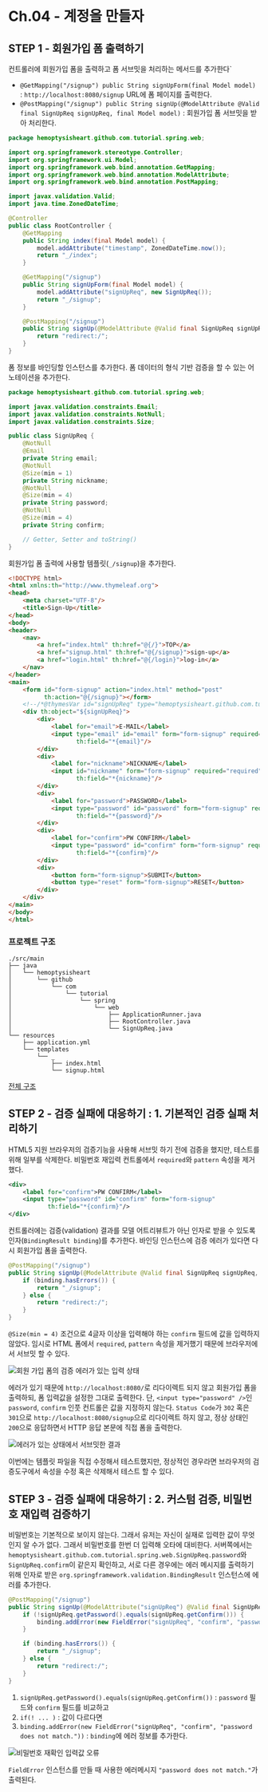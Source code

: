 # Ch.04 - 계정을 만들자

## STEP 1 - 회원가입 폼 출력하기

컨트롤러에 회원가입 폼을 출력하고 폼 서브밋을 처리하는 메서드를 추가한다`

* `@GetMapping("/signup") public String signUpForm(final Model model)` : `http://localhost:8080/signup` URL에 폼 페이지를 출력한다.
* `@PostMapping("/signup") public String signUp(@ModelAttribute @Valid final SignUpReq signUpReq, final Model model)` : 회원가입 폼 서브밋을 받아 처리한다.

```java
package hemoptysisheart.github.com.tutorial.spring.web;

import org.springframework.stereotype.Controller;
import org.springframework.ui.Model;
import org.springframework.web.bind.annotation.GetMapping;
import org.springframework.web.bind.annotation.ModelAttribute;
import org.springframework.web.bind.annotation.PostMapping;

import javax.validation.Valid;
import java.time.ZonedDateTime;

@Controller
public class RootController {
    @GetMapping
    public String index(final Model model) {
        model.addAttribute("timestamp", ZonedDateTime.now());
        return "_/index";
    }

    @GetMapping("/signup")
    public String signUpForm(final Model model) {
        model.addAttribute("signUpReq", new SignUpReq());
        return "_/signup";
    }

    @PostMapping("/signup")
    public String signUp(@ModelAttribute @Valid final SignUpReq signUpReq, final Model model) {
        return "redirect:/";
    }
}
```

폼 정보를 바인딩할 인스턴스를 추가한다. 폼 데이터의 형식 기반 검증을 할 수 있는 어노테이션을 추가한다.

```java
package hemoptysisheart.github.com.tutorial.spring.web;

import javax.validation.constraints.Email;
import javax.validation.constraints.NotNull;
import javax.validation.constraints.Size;

public class SignUpReq {
    @NotNull
    @Email
    private String email;
    @NotNull
    @Size(min = 1)
    private String nickname;
    @NotNull
    @Size(min = 4)
    private String password;
    @NotNull
    @Size(min = 4)
    private String confirm;

    // Getter, Setter and toString()
}
```

회원가입 폼 출력에 사용할 템플릿(`_/signup`)을 추가한다.

```html
<!DOCTYPE html>
<html xmlns:th="http://www.thymeleaf.org">
<head>
    <meta charset="UTF-8"/>
    <title>Sign-Up</title>
</head>
<body>
<header>
    <nav>
        <a href="index.html" th:href="@{/}">TOP</a>
        <a href="signup.html" th:href="@{/signup}">sign-up</a>
        <a href="login.html" th:href="@{/login}">log-in</a>
    </nav>
</header>
<main>
    <form id="form-signup" action="index.html" method="post"
          th:action="@{/signup}"></form>
    <!--/*@thymesVar id="signUpReq" type="hemoptysisheart.github.com.tutorial.spring.web.SignUpReq"*/-->
    <div th:object="${signUpReq}">
        <div>
            <label for="email">E-MAIL</label>
            <input type="email" id="email" form="form-signup" required="required"
                   th:field="*{email}"/>
        </div>
        <div>
            <label for="nickname">NICKNAME</label>
            <input id="nickname" form="form-signup" required="required"
                   th:field="*{nickname}"/>
        </div>
        <div>
            <label for="password">PASSWORD</label>
            <input type="password" id="password" form="form-signup" required="required" pattern=".{4,}"
                   th:field="*{password}"/>
        </div>
        <div>
            <label for="confirm">PW CONFIRM</label>
            <input type="password" id="confirm" form="form-signup" required="required" pattern=".{4,}"
                   th:field="*{confirm}"/>
        </div>
        <div>
            <button form="form-signup">SUBMIT</button>
            <button type="reset" form="form-signup">RESET</button>
        </div>
    </div>
</main>
</body>
</html>
```

### 프로젝트 구조

```
./src/main
├── java
│   └── hemoptysisheart
│       └── github
│           └── com
│               └── tutorial
│                   └── spring
│                       └── web
│                           ├── ApplicationRunner.java
│                           ├── RootController.java
│                           └── SignUpReq.java
└── resources
    ├── application.yml
    └── templates
        └── _
            ├── index.html
            └── signup.html
```

[전체 구조](step_1_tree.txt)

## STEP 2 - 검증 실패에 대응하기 : 1. 기본적인 검증 실패 처리하기

HTML5 지원 브라우저의 검증기능을 사용해 서브밋 하기 전에 검증을 했지만, 테스트를 위해 일부를 삭제한다.
비밀번호 재입력 컨트롤에서 `required`와 `pattern` 속성을 제거했다.

```xml
<div>
    <label for="confirm">PW CONFIRM</label>
    <input type="password" id="confirm" form="form-signup"
           th:field="*{confirm}"/>
</div>
```

컨트롤러에는 검증(validation) 결과를 모델 어트리뷰트가 아닌 인자로 받을 수 있도록 인자(`BindingResult binding`)를 추가한다.
바인딩 인스턴스에 검증 에러가 있다면 다시 회원가입 폼을 출력한다.

```java
@PostMapping("/signup")
public String signUp(@ModelAttribute @Valid final SignUpReq signUpReq, final BindingResult binding, final Model model) {
    if (binding.hasErrors()) {
        return "_/signup";
    } else {
        return "redirect:/";
    }
}
```

`@Size(min = 4)` 조건으로 4글자 이상을 입력해야 하는 `confirm` 필드에 값을 입력하지 않았다.
임시로 HTML 폼에서 `required`, `pattern` 속성을 제거했기 때문에 브라우저에서 서브밋 할 수 있다.

![회원 가입 폼의 검증 에러가 있는 입력 상태](step_2_signup_form_with_error.png)

에러가 있기 때문에 `http://localhost:8080/`로 리다이렉트 되지 않고 회원가입 폼을 출력하되, 폼 입력값을 설정한 그대로 출력한다.
단, `<input type="password" />`인 `password`, `confirm` 인풋 컨트롤은 값을 지정하지 않는다.
`Status Code`가 `302` 혹은 `301`으로 `http://localhost:8080/signup`으로 리다이렉트 하지 않고,
정상 상태인 `200`으로 응답하면서 HTTP 응답 본문에 직접 폼을 출력한다.

![에러가 있는 상태에서 서브밋한 결과](step_2_signup_error.png)

이번에는 템플릿 파일을 직접 수정해서 테스트했지만, 정상적인 경우라면 브라우저의 검증도구에서 속성을 수정 혹은 삭제해서 테스트 할 수 있다.

## STEP 3 - 검증 실패에 대응하기 : 2. 커스텀 검증, 비밀번호 재입력 검증하기

비밀번호는 기본적으로 보이지 않는다. 그래서 유저는 자신이 실재로 입력한 값이 무엇인지 알 수가 없다.
그래서 비밀번호를 한번 더 입력해 오타에 대비한다.
서버쪽에서는 `hemoptysisheart.github.com.tutorial.spring.web.SignUpReq.password`와 `SignUpReq.confirm`이 같은지 확인하고,
서로 다른 경우에는 에러 메시지를 출력하기 위해 인자로 받은 `org.springframework.validation.BindingResult` 인스턴스에 에러를 추가한다.

```java
@PostMapping("/signup")
public String signUp(@ModelAttribute("signUpReq") @Valid final SignUpReq signUpReq, final BindingResult binding, final Model model) {
    if (!signUpReq.getPassword().equals(signUpReq.getConfirm())) {
        binding.addError(new FieldError("signUpReq", "confirm", "password does not match."));
    }

    if (binding.hasErrors()) {
        return "_/signup";
    } else {
        return "redirect:/";
    }
}
```

1. `signUpReq.getPassword().equals(signUpReq.getConfirm())` : `password` 필드와 `confirm` 필드를 비교하고
1. `if(! ... )` : 값이 다르다면
1. `binding.addError(new FieldError("signUpReq", "confirm", "password does not match."))` : `binding`에 에러 정보를 추가한다.

![비밀번호 재확인 입력값 오류](step_3_confirm_validation_error.png)

`FieldError` 인스턴스를 만들 때 사용한 에러메시지 `"password does not match."`가 출력된다.